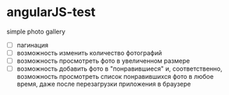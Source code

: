 # angularJS-test
simple photo gallery


- [ ] пагинация
- [ ] возможность изменить количество фотографий
- [ ] возможность просмотреть фото в увеличенном размере
- [ ] возможность добавить фото в "понравившиеся" и, соответственно, возможность просмотреть список понравившихся фото в любое время, даже после перезагрузки приложения в браузере
